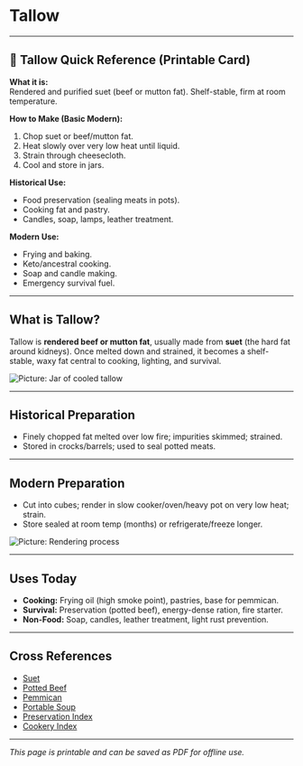 # Tallow

---

## 📜 Tallow Quick Reference (Printable Card)

**What it is:**  
Rendered and purified suet (beef or mutton fat). Shelf-stable, firm at room temperature.  

**How to Make (Basic Modern):**  
1. Chop suet or beef/mutton fat.  
2. Heat slowly over very low heat until liquid.  
3. Strain through cheesecloth.  
4. Cool and store in jars.  

**Historical Use:**  
- Food preservation (sealing meats in pots).  
- Cooking fat and pastry.  
- Candles, soap, lamps, leather treatment.  

**Modern Use:**  
- Frying and baking.  
- Keto/ancestral cooking.  
- Soap and candle making.  
- Emergency survival fuel.  

---

## What is Tallow?  

Tallow is **rendered beef or mutton fat**, usually made from **suet** (the hard fat around kidneys). Once melted down and strained, it becomes a shelf-stable, waxy fat central to cooking, lighting, and survival.  

![Picture: Jar of cooled tallow](placeholder-tallow-jar.jpg)

---

## Historical Preparation  

- Finely chopped fat melted over low fire; impurities skimmed; strained.  
- Stored in crocks/barrels; used to seal potted meats.  

---

## Modern Preparation  

- Cut into cubes; render in slow cooker/oven/heavy pot on very low heat; strain.  
- Store sealed at room temp (months) or refrigerate/freeze longer.  

![Picture: Rendering process](placeholder-tallow-rendering.jpg)

---

## Uses Today  

- **Cooking:** Frying oil (high smoke point), pastries, base for pemmican.  
- **Survival:** Preservation (potted beef), energy-dense ration, fire starter.  
- **Non-Food:** Soap, candles, leather treatment, light rust prevention.  

---

## Cross References  

- [Suet](suet.md)  
- [Potted Beef](../preservation/foods/potted-beef.md)  
- [Pemmican](../preservation/foods/pemmican.md)  
- [Portable Soup](../preservation/foods/portable-soup.md)  
- [Preservation Index](../../preservation.md)  
- [Cookery Index](../../cookery.md)  

---

*This page is printable and can be saved as PDF for offline use.*
